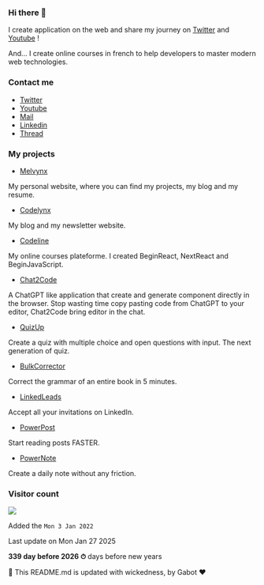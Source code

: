 ### Hi there 👋

I create application on the web and share my journey on [Twitter](https://mlv.sh/twitter) and [Youtube](https://mlv.sh/youtube) !

And... I create online courses in french to help developers to master modern web technologies.

### Contact me

* [Twitter](https://mlv.sh/twitter)
* [Youtube](https://mlv.sh/youtube)
* [Mail](mailto:contact@melvynx.com)
* [Linkedin](https://mlv.sh/linkedin)
* [Thread](https://mlv.sh/thread)

### My projects

* [Melvynx](https://mlv.sh)

My personal website, where you can find my projects, my blog and my resume.

* [Codelynx](https://mlv.sh/codelynx)

My blog and my newsletter website.

* [Codeline](https://mlv.sh/codeline)

My online courses plateforme. I created BeginReact, NextReact and BeginJavaScript.

* [Chat2Code](https://mlv.sh/chat2code)

A ChatGPT like application that create and generate component directly in the browser. Stop wasting time copy pasting code from ChatGPT to your editor, Chat2Code bring editor in the chat.

* [QuizUp](https://mlv.sh/quizup)

Create a quiz with multiple choice and open questions with input. The next generation of quiz.

* [BulkCorrector](https://mlv.sh/bulkcorrector)

Correct the grammar of an entire book in 5 minutes.

* [LinkedLeads](https://mlv.sh/linkedleads)

Accept all your invitations on LinkedIn.

* [PowerPost](https://mlv.sh/powerpost)

Start reading posts FASTER.

* [PowerNote](https://mlv.sh/powernote)

Create a daily note without any friction.

### Visitor count

<img src="https://profile-counter.glitch.me/Melvynx/count.svg" />

Added the `Mon 3 Jan 2022`

Last update on Mon Jan 27 2025

**339 day before 2026 ⏱** days before new years

🤖 This README.md is updated with wickedness, by Gabot ❤️
